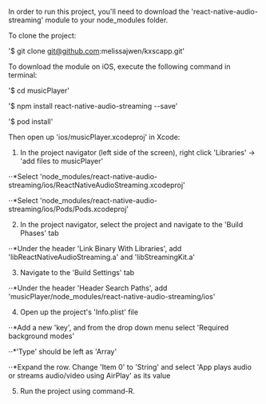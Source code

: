 In order to run this project, you'll need to download the 'react-native-audio-streaming' module to your node_modules folder.

To clone the project: 

'$ git clone git@github.com:melissajwen/kxscapp.git'

To download the module on iOS, execute the following command in terminal:

'$ cd musicPlayer'

'$ npm install react-native-audio-streaming --save'

'$ pod install'

Then open up 'ios/musicPlayer.xcodeproj' in Xcode:

1. In the project navigator (left side of the screen), right click 'Libraries' -> 'add files to musicPlayer'

⋅⋅*Select 'node_modules/react-native-audio-streaming/ios/ReactNativeAudioStreaming.xcodeproj' 

⋅⋅*Select 'node_modules/react-native-audio-streaming/ios/Pods/Pods.xcodeproj' 

2. In the project navigator, select the project and navigate to the 'Build Phases' tab

⋅⋅*Under the header 'Link Binary With Libraries', add 'libReactNativeAudioStreaming.a' and 'libStreamingKit.a'

3. Navigate to the 'Build Settings' tab 

⋅⋅*Under the header 'Header Search Paths', add 'musicPlayer/node_modules/react-native-audio-streaming/ios'

4. Open up the project's 'Info.plist' file 

⋅⋅*Add a new 'key', and from the drop down menu select 'Required background modes'

⋅⋅*'Type' should be left as 'Array'

⋅⋅*Expand the row. Change 'Item 0' to 'String' and select 'App plays audio or streams audio/video using AirPlay' as its value

5. Run the project using command-R.

